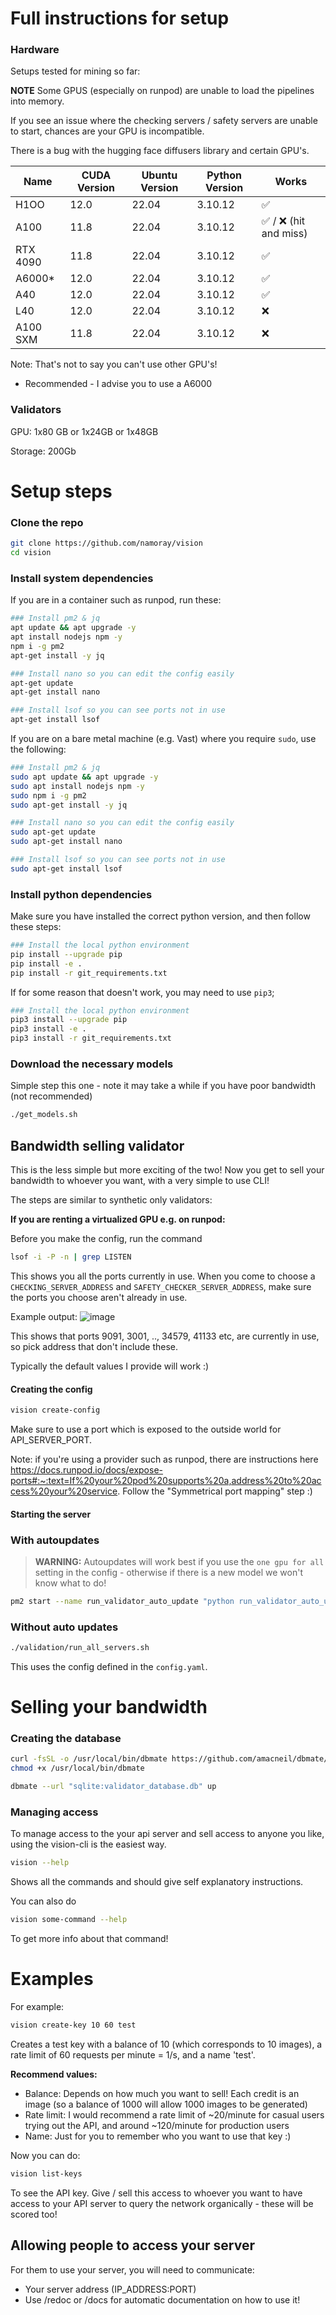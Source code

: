 # Full instructions for setup


### Hardware
Setups tested for mining so far:


**NOTE** Some GPUS (especially on runpod) are unable to load the pipelines into memory.

If you see an issue where the checking servers / safety servers are unable to start, chances are your GPU is incompatible.

There is a bug with the hugging face diffusers library and certain GPU's.

| Name  | CUDA Version | Ubuntu Version | Python Version | Works |
|-------|--------------|----------------|----------------|-------|
| H1OO  | 12.0 | 22.04 | 3.10.12 | ✅  |
| A100 | 11.8  | 22.04 | 3.10.12 | ✅ / ❌ (hit and miss) |
| RTX 4090 | 11.8  | 22.04 | 3.10.12 | ✅ |
| A6000* | 12.0   | 22.04 | 3.10.12 |✅ |
| A40 | 12.0   | 22.04 | 3.10.12 | ✅ |
| L40 | 12.0   | 22.04 | 3.10.12 | ❌ |
| A100 SXM | 11.8  | 22.04 | 3.10.12 | ❌|

Note: That's not to say you can't use other GPU's!

* Recommended - I advise you to use a A6000

### Validators
GPU: 1x80 GB or 1x24GB or 1x48GB

Storage: 200Gb


# Setup steps

### Clone the repo
```bash
git clone https://github.com/namoray/vision
cd vision
```


### Install system dependencies

If you are in a container such as runpod, run these:

```bash
### Install pm2 & jq
apt update && apt upgrade -y
apt install nodejs npm -y
npm i -g pm2
apt-get install -y jq

### Install nano so you can edit the config easily
apt-get update
apt-get install nano

### Install lsof so you can see ports not in use
apt-get install lsof
```

If you are on a bare metal machine (e.g. Vast) where you require `sudo`, use the following:
```bash
### Install pm2 & jq
sudo apt update && apt upgrade -y
sudo apt install nodejs npm -y
sudo npm i -g pm2
sudo apt-get install -y jq

### Install nano so you can edit the config easily
sudo apt-get update
sudo apt-get install nano

### Install lsof so you can see ports not in use
sudo apt-get install lsof
```


### Install python dependencies
Make sure you have installed the correct python version, and then follow these steps:

```bash
### Install the local python environment
pip install --upgrade pip
pip install -e .
pip install -r git_requirements.txt
```

If for some reason that doesn't work, you may need to use `pip3`;
```bash
### Install the local python environment
pip3 install --upgrade pip
pip3 install -e .
pip3 install -r git_requirements.txt
```

### Download the necessary models
Simple step this one - note it may take a while if you have poor bandwidth (not recommended)

```bash
./get_models.sh
```

## Bandwidth selling validator
This is the less simple but more exciting of the two! Now you get to sell your bandwidth to whoever you want, with a very simple to use CLI!

The steps are similar to synthetic only validators:

**If you are renting a virtualized GPU e.g. on runpod:**

Before you make the config, run the command
```bash
lsof -i -P -n | grep LISTEN
```

This shows you all the ports currently in use. When you come to choose a `CHECKING_SERVER_ADDRESS` and `SAFETY_CHECKER_SERVER_ADDRESS`, make sure the ports you choose aren't already in use.

Example output:
![image](images/ports_in_use.png)

This shows that ports 9091, 3001, .., 34579, 41133 etc, are currently in use, so pick address that don't include these.

Typically the default values I provide will work :)


#### Creating the config

```bash
vision create-config
```

Make sure to use a port which is exposed to the outside world for API_SERVER_PORT.

Note: if you're using a provider such as runpod, there are instructions here https://docs.runpod.io/docs/expose-ports#:~:text=If%20your%20pod%20supports%20a,address%20to%20access%20your%20service. Follow the "Symmetrical port mapping" step :)

#### Starting the server

### With autoupdates

> **WARNING:** Autoupdates will work best if you use the `one gpu for all` setting in the config - otherwise if there is a new model we won't know what to do!

```bash
pm2 start --name run_validator_auto_update "python run_validator_auto_update.py"
```

### Without auto updates
```bash
./validation/run_all_servers.sh
```

This uses the config defined in the `config.yaml`.

# Selling your bandwidth

### Creating the database

```bash
curl -fsSL -o /usr/local/bin/dbmate https://github.com/amacneil/dbmate/releases/latest/download/dbmate-linux-amd64
chmod +x /usr/local/bin/dbmate

dbmate --url "sqlite:validator_database.db" up
```

### Managing access

To manage access to the your api server and sell access to anyone you like, using the vision-cli is the easiest way.


```bash
vision --help
```

Shows all the commands and should give self explanatory instructions.

You can also do

```bash
vision some-command --help
```

To get more info about that command!

# Examples

For example:

```bash
vision create-key 10 60 test
```
Creates a test key with a balance of 10 (which corresponds to 10 images), a rate limit of 60 requests per minute = 1/s, and a name 'test'.

**Recommend values:**
- Balance: Depends on how much you want to sell! Each credit is an image (so a balance of 1000 will allow 1000 images to be generated)
- Rate limit: I would recommend a rate limit of ~20/minute for casual users trying out the API, and around ~120/minute for production users
- Name: Just for you to remember who you want to use that key :)

Now you can do:
```bash
vision list-keys
```
To see the API key. Give / sell this access to whoever you want to have access to your API server to query the network organically - these will be scored too!

## Allowing people to access your server
For them to use your server, you will need to communicate:

- Your server address (IP_ADDRESS:PORT)
- Use /redoc or /docs for automatic documentation on how to use it!